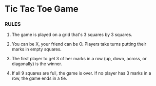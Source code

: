 # Tic Tac Toe Game

### RULES ###

1. The game is played on a grid that's 3 squares by 3 squares.

2. You can be X, your friend can be O. Players take turns putting their marks in empty squares.

3. The first player to get 3 of her marks in a row (up, down, across, or diagonally) is the winner.

4. If all 9 squares are full, the game is over. If no player has 3 marks in a row, the game ends in a tie. 
